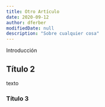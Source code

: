 ```yaml
---
title: Otro Artículo
date: 2020-09-12
author: dferber
modifiedDate: null
description: "Sobre cualquier cosa"
---
```


Introducción

## Título 2

texto

### Título 3

